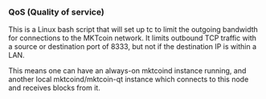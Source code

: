 ### QoS (Quality of service) ###

This is a Linux bash script that will set up tc to limit the outgoing bandwidth for connections to the MKTcoin network. It limits outbound TCP traffic with a source or destination port of 8333, but not if the destination IP is within a LAN.

This means one can have an always-on mktcoind instance running, and another local mktcoind/mktcoin-qt instance which connects to this node and receives blocks from it.
